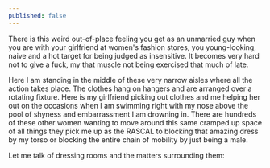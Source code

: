 ```yaml
---
published: false
---
```

There is this weird out-of-place feeling you get as an unmarried guy when you are with your girlfriend at women's fashion stores, you young-looking, naive and a hot target for being judged as insensitive. It becomes very hard not to give a fuck, my that muscle not being exercised that much of late. 

Here I am standing in the middle of these very narrow aisles where all the action takes place. The clothes hang on hangers and are arranged over a rotating fixture. Here is my girlfriend picking out clothes and me helping her out on the occasions when I am swimming right with my nose above the pool of shyness and embarrassment I am drowning in. There are hundreds of these other women wanting to move around this same cramped up space of all things they pick me up as the RASCAL to blocking that amazing dress by my torso or blocking the entire chain of mobility by just being a male.

Let me talk of dressing rooms and the matters surrounding them:
